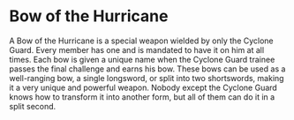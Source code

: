# Bow of the Hurricane

A Bow of the Hurricane is a special weapon wielded by only the Cyclone Guard. Every member has one and is mandated to have it on him at all times. Each bow is given a unique name when the Cyclone Guard trainee passes the final challenge and earns his bow. These bows can be used as a well-ranging bow, a single longsword, or split into two shortswords, making it a very unique and powerful weapon. Nobody except the Cyclone Guard knows how to transform it into another form, but all of them can do it in a split second.
